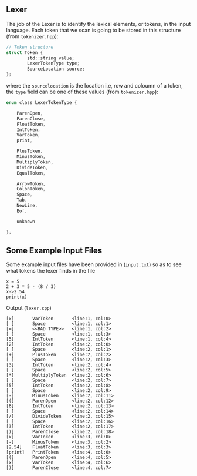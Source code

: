 
## Lexer

The job of the Lexer is to identify the lexical elements, or tokens, in the input language.
Each token that we scan is going to be stored in this structure
(from `tokenizer.hpp`):

```c
// Token structure
struct Token {
        std::string value;
        LexerTokenType type;
        SourceLocation source;
};
```
where the `sourcelocation` is the location i.e, row and coloumn of a token, the `type` field can be one of these values (from `tokenizer.hpp`):

```c
enum class LexerTokenType {

    ParenOpen,
    ParenClose,
    FloatToken,
    IntToken,
    VarToken,
    print,

    PlusToken,
    MinusToken,
    MultiplyToken,
    DivideToken,
    EqualToken,

    ArrowToken,
    ColonToken,
    Space,
    Tab,
    NewLine,
    Eof,

    unknown

};
```


## Some Example Input Files

Some example input files have been provided in (`input.txt`) so as to see what tokens
the lexer finds in the file

```
x = 5
2 + 3 * 5 - (8 / 3)
x->2.54
print(x)
```

Output (`lexer.cpp`) 

```
[x]       VarToken       <line:1, col:0>
[ ]       Space          <line:1, col:1>
[=]       <<BAD TYPE>>   <line:1, col:2>
[ ]       Space          <line:1, col:3>
[5]       IntToken       <line:1, col:4>
[2]       IntToken       <line:2, col:0>
[ ]       Space          <line:2, col:1>
[+]       PlusToken      <line:2, col:2>
[ ]       Space          <line:2, col:3>
[3]       IntToken       <line:2, col:4>
[ ]       Space          <line:2, col:5>
[*]       MultiplyToken  <line:2, col:6>
[ ]       Space          <line:2, col:7>
[5]       IntToken       <line:2, col:8>
[ ]       Space          <line:2, col:9>
[-]       MinusToken     <line:2, col:11>
[(]       ParenOpen      <line:2, col:12>
[8]       IntToken       <line:2, col:13>
[ ]       Space          <line:2, col:14>
[/]       DivideToken    <line:2, col:15>
[ ]       Space          <line:2, col:16>
[3]       IntToken       <line:2, col:17>
[)]       ParenClose     <line:2, col:18>
[x]       VarToken       <line:3, col:0>
[-]       MinusToken     <line:3, col:2>
[2.54]    FloatToken     <line:3, col:3>
[print]   PrintToken     <line:4, col:0>
[(]       ParenOpen      <line:4, col:5>
[x]       VarToken       <line:4, col:6>
[)]       ParenClose     <line:4, col:7>
```


